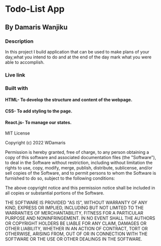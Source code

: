 # Todo-List App


## By Damaris Wanjiku


### Description

In this project I build application that can be used to make plans of your day,what you intend to do and at the end of the day mark what you were able to accomplish.
### Live link 

### Built with
#### HTML- To develop the structure and content of the webpage.
#### CSS- To add styling to the page.
#### React.js- To manage our states.
MIT License

Copyright (c) 2022 WDamaris

Permission is hereby granted, free of charge, to any person obtaining a copy
of this software and associated documentation files (the "Software"), to deal
in the Software without restriction, including without limitation the rights
to use, copy, modify, merge, publish, distribute, sublicense, and/or sell
copies of the Software, and to permit persons to whom the Software is
furnished to do so, subject to the following conditions:

The above copyright notice and this permission notice shall be included in all
copies or substantial portions of the Software.

THE SOFTWARE IS PROVIDED "AS IS", WITHOUT WARRANTY OF ANY KIND, EXPRESS OR
IMPLIED, INCLUDING BUT NOT LIMITED TO THE WARRANTIES OF MERCHANTABILITY,
FITNESS FOR A PARTICULAR PURPOSE AND NONINFRINGEMENT. IN NO EVENT SHALL THE
AUTHORS OR COPYRIGHT HOLDERS BE LIABLE FOR ANY CLAIM, DAMAGES OR OTHER
LIABILITY, WHETHER IN AN ACTION OF CONTRACT, TORT OR OTHERWISE, ARISING FROM,
OUT OF OR IN CONNECTION WITH THE SOFTWARE OR THE USE OR OTHER DEALINGS IN THE
SOFTWARE.


